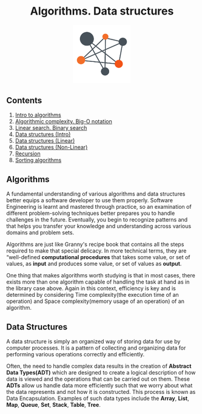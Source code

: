 <h1 align="center">Algorithms. Data structures</h1>

<p align="center"><img src ="media/algorithm_logo.png" alt="Algorithm Logo" width = 30%></p>

## Contents

1. [Intro to algorithms](/lesson%20#01%20Intro%20to%20algorithms/README.md)
2. [Algorithmic complexity. Big-O notation](/lesson%20#02%20Algorithmic%20complexity.%20Big-O%20notation/README.md)
3. [Linear search. Binary search](/lesson%20#03%20Linear%20search.%20Binary%20search/README.md)
4. [Data structures (Intro)](</lesson%20#04%20Data%20structures%20(Intro)/README.md>)
5. [Data structures (Linear)](</lesson%20#05%20Data%20structures%20(Linear)/README.md>)
6. [Data structures (Non-Linear)](</lesson%20#06%20Data%20structures%20(Non-Linear)/README.md>)
7. [Recursion](/lesson%20#06%20Recursion/README.md)
8. [Sorting algorithms](/lesson%20#07%20Sorting%20algorithms/README.md)

## Algorithms

A fundamental understanding of various algorithms and data structures better equips a software developer to use them properly. Software Engineering is learnt and mastered through practice, so an examination of different problem-solving techniques better prepares you to handle challenges in the future. Eventually, you begin to recognize patterns and that helps you transfer your knowledge and understanding across various domains and problem sets.

Algorithms are just like Granny's recipe book that contains all the steps required to make that special delicacy. In more technical terms, they are “well-defined **computational procedures** that takes some value, or set of values, as **input** and produces some value, or set of values as **output**.

One thing that makes algorithms worth studying is that in most cases, there exists more than one algorithm capable of handling the task at hand as in the library case above. Again in this context, efficiency is key and is determined by considering Time complexity(the execution time of an operation) and Space complexity(memory usage of an operation) of an algorithm.

## Data Structures

A data structure is simply an organized way of storing data for use by computer processes. It is a pattern of collecting and organizing data for performing various operations correctly and efficiently.

Often, the need to handle complex data results in the creation of **Abstract Data Types(ADT)** which are designed to create a logical description of how data is viewed and the operations that can be carried out on them. These **ADTs** allow us handle data more efficiently such that we worry about what the data represents and not how it is constructed. This process is known as Data Encapsulation. Examples of such data types include the **Array**, **List**, **Map**, **Queue**, **Set**, **Stack**, **Table**, **Tree**.
